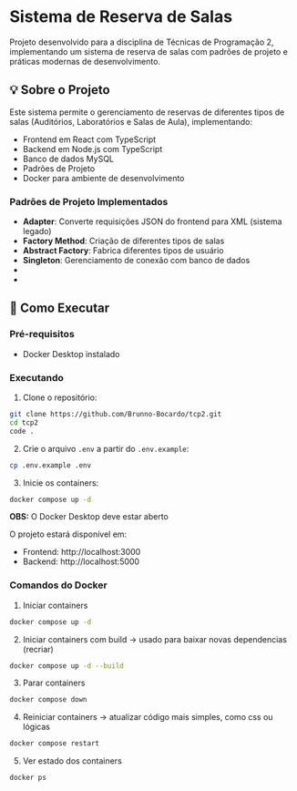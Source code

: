 # Sistema de Reserva de Salas

Projeto desenvolvido para a disciplina de Técnicas de Programação 2, implementando um sistema de reserva de salas com padrões de projeto e práticas modernas de desenvolvimento.

## 💡 Sobre o Projeto

Este sistema permite o gerenciamento de reservas de diferentes tipos de salas (Auditórios, Laboratórios e Salas de Aula), implementando:

- Frontend em React com TypeScript
- Backend em Node.js com TypeScript
- Banco de dados MySQL
- Padrões de Projeto
- Docker para ambiente de desenvolvimento

### Padrões de Projeto Implementados

- **Adapter**: Converte requisições JSON do frontend para XML (sistema legado)
- **Factory Method**: Criação de diferentes tipos de salas
- **Abstract Factory**: Fabrica diferentes tipos de usuário
- **Singleton**: Gerenciamento de conexão com banco de dados
-
-

## 🚀 Como Executar

### Pré-requisitos

- Docker Desktop instalado

### Executando

1. Clone o repositório:
```bash
git clone https://github.com/Brunno-Bocardo/tcp2.git
cd tcp2
code .
```

2. Crie o arquivo `.env` a partir do `.env.example`:
```bash
cp .env.example .env
```

3. Inicie os containers:
```bash
docker compose up -d
```
**OBS:** O Docker Desktop deve estar aberto

O projeto estará disponível em:
- Frontend: http://localhost:3000
- Backend: http://localhost:5000


### Comandos do Docker

1. Iniciar containers
```bash
docker compose up -d
```

2. Iniciar containers com build -> usado para baixar novas dependencias (recriar)
```bash
docker compose up -d --build
```

3. Parar containers
```bash
docker compose down
```

4. Reiniciar containers -> atualizar código mais simples, como css ou lógicas
```bash
docker compose restart
```

5. Ver estado dos containers
```bash
docker ps
```


